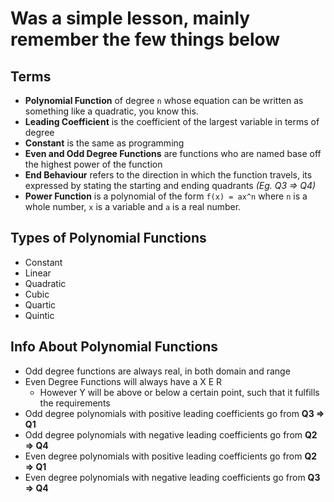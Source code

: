 # Was a simple lesson, mainly remember the few things below
## Terms
- **Polynomial Function** of degree `n` whose equation can be written as something like a quadratic, you know this.
- **Leading Coefficient** is the coefficient of the largest variable in terms of degree
- **Constant** is the same as programming
- **Even and Odd Degree Functions** are functions who are named base off the highest power of the function
- **End Behaviour** refers to the direction in which the function travels, its expressed by stating the starting and ending quadrants *(Eg. Q3 => Q4)*
- **Power Function** is a polynomial of the form `f(x) = ax^n` where `n` is a whole number, `x` is a variable and `a` is a real number.

## Types of Polynomial Functions
- Constant
- Linear
- Quadratic
- Cubic
- Quartic
- Quintic

## Info About Polynomial Functions
- Odd degree functions are always real, in both domain and range
- Even Degree Functions will always have a X E R
	- However Y will be above or below a certain point, such that it fulfills the requirements
- Odd degree polynomials with positive leading coefficients go from **Q3 => Q1**
- Odd degree polynomials with negative leading coefficients go from **Q2 => Q4**
- Even degree polynomials with positive leading coefficients go from **Q2 => Q1**
- Even degree polynomials with negative leading coefficients go from **Q3 => Q4**


